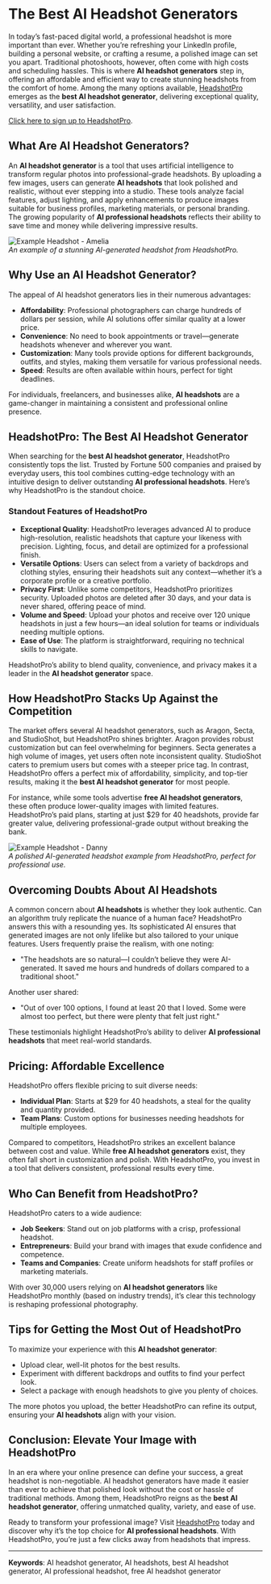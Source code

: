 # The Best AI Headshot Generators

In today’s fast-paced digital world, a professional headshot is more important than ever. Whether you’re refreshing your LinkedIn profile, building a personal website, or crafting a resume, a polished image can set you apart. Traditional photoshoots, however, often come with high costs and scheduling hassles. This is where **AI headshot generators** step in, offering an affordable and efficient way to create stunning headshots from the comfort of home. Among the many options available, [HeadshotPro](https://www.headshotpro.com/?via=joseph-gough) emerges as the **best AI headshot generator**, delivering exceptional quality, versatility, and user satisfaction.

[Click here to sign up to HeadshotPro](https://www.headshotpro.com/?via=joseph-gough).

## What Are AI Headshot Generators?

An **AI headshot generator** is a tool that uses artificial intelligence to transform regular photos into professional-grade headshots. By uploading a few images, users can generate **AI headshots** that look polished and realistic, without ever stepping into a studio. These tools analyze facial features, adjust lighting, and apply enhancements to produce images suitable for business profiles, marketing materials, or personal branding. The growing popularity of **AI professional headshots** reflects their ability to save time and money while delivering impressive results.

![Example Headshot - Amelia](https://www.headshotpro.com/_nuxt/img/amelia-hero-4.431832a.png)  
*An example of a stunning AI-generated headshot from HeadshotPro.*

## Why Use an AI Headshot Generator?

The appeal of AI headshot generators lies in their numerous advantages:

- **Affordability**: Professional photographers can charge hundreds of dollars per session, while AI solutions offer similar quality at a lower price.
- **Convenience**: No need to book appointments or travel—generate headshots whenever and wherever you want.
- **Customization**: Many tools provide options for different backgrounds, outfits, and styles, making them versatile for various professional needs.
- **Speed**: Results are often available within hours, perfect for tight deadlines.

For individuals, freelancers, and businesses alike, **AI headshots** are a game-changer in maintaining a consistent and professional online presence.

## HeadshotPro: The Best AI Headshot Generator

When searching for the **best AI headshot generator**, HeadshotPro consistently tops the list. Trusted by Fortune 500 companies and praised by everyday users, this tool combines cutting-edge technology with an intuitive design to deliver outstanding **AI professional headshots**. Here’s why HeadshotPro is the standout choice.

### Standout Features of HeadshotPro

- **Exceptional Quality**: HeadshotPro leverages advanced AI to produce high-resolution, realistic headshots that capture your likeness with precision. Lighting, focus, and detail are optimized for a professional finish.
- **Versatile Options**: Users can select from a variety of backdrops and clothing styles, ensuring their headshots suit any context—whether it’s a corporate profile or a creative portfolio.
- **Privacy First**: Unlike some competitors, HeadshotPro prioritizes security. Uploaded photos are deleted after 30 days, and your data is never shared, offering peace of mind.
- **Volume and Speed**: Upload your photos and receive over 120 unique headshots in just a few hours—an ideal solution for teams or individuals needing multiple options.
- **Ease of Use**: The platform is straightforward, requiring no technical skills to navigate.

HeadshotPro’s ability to blend quality, convenience, and privacy makes it a leader in the **AI headshot generator** space.

## How HeadshotPro Stacks Up Against the Competition

The market offers several AI headshot generators, such as Aragon, Secta, and StudioShot, but HeadshotPro shines brighter. Aragon provides robust customization but can feel overwhelming for beginners. Secta generates a high volume of images, yet users often note inconsistent quality. StudioShot caters to premium users but comes with a steeper price tag. In contrast, HeadshotPro offers a perfect mix of affordability, simplicity, and top-tier results, making it the **best AI headshot generator** for most people.

For instance, while some tools advertise **free AI headshot generators**, these often produce lower-quality images with limited features. HeadshotPro’s paid plans, starting at just $29 for 40 headshots, provide far greater value, delivering professional-grade output without breaking the bank.

![Example Headshot - Danny](https://www.headshotpro.com/_nuxt/img/hero-danny-6.dc40908.png)  
*A polished AI-generated headshot example from HeadshotPro, perfect for professional use.*

## Overcoming Doubts About AI Headshots

A common concern about **AI headshots** is whether they look authentic. Can an algorithm truly replicate the nuance of a human face? HeadshotPro answers this with a resounding yes. Its sophisticated AI ensures that generated images are not only lifelike but also tailored to your unique features. Users frequently praise the realism, with one noting:

- "The headshots are so natural—I couldn’t believe they were AI-generated. It saved me hours and hundreds of dollars compared to a traditional shoot."

Another user shared:

- "Out of over 100 options, I found at least 20 that I loved. Some were almost too perfect, but there were plenty that felt just right."

These testimonials highlight HeadshotPro’s ability to deliver **AI professional headshots** that meet real-world standards.

## Pricing: Affordable Excellence

HeadshotPro offers flexible pricing to suit diverse needs:

- **Individual Plan**: Starts at $29 for 40 headshots, a steal for the quality and quantity provided.
- **Team Plans**: Custom options for businesses needing headshots for multiple employees.

Compared to competitors, HeadshotPro strikes an excellent balance between cost and value. While **free AI headshot generators** exist, they often fall short in customization and polish. With HeadshotPro, you invest in a tool that delivers consistent, professional results every time.

## Who Can Benefit from HeadshotPro?

HeadshotPro caters to a wide audience:

- **Job Seekers**: Stand out on job platforms with a crisp, professional headshot.
- **Entrepreneurs**: Build your brand with images that exude confidence and competence.
- **Teams and Companies**: Create uniform headshots for staff profiles or marketing materials.

With over 30,000 users relying on **AI headshot generators** like HeadshotPro monthly (based on industry trends), it’s clear this technology is reshaping professional photography.

## Tips for Getting the Most Out of HeadshotPro

To maximize your experience with this **AI headshot generator**:

- Upload clear, well-lit photos for the best results.
- Experiment with different backdrops and outfits to find your perfect look.
- Select a package with enough headshots to give you plenty of choices.

The more photos you upload, the better HeadshotPro can refine its output, ensuring your **AI headshots** align with your vision.

## Conclusion: Elevate Your Image with HeadshotPro

In an era where your online presence can define your success, a great headshot is non-negotiable. AI headshot generators have made it easier than ever to achieve that polished look without the cost or hassle of traditional methods. Among them, HeadshotPro reigns as the **best AI headshot generator**, offering unmatched quality, variety, and ease of use.

Ready to transform your professional image? Visit [HeadshotPro](https://www.headshotpro.com/?via=joseph-gough) today and discover why it’s the top choice for **AI professional headshots**. With HeadshotPro, you’re just a few clicks away from headshots that impress.

---

**Keywords**: AI headshot generator, AI headshots, best AI headshot generator, AI professional headshot, free AI headshot generator
